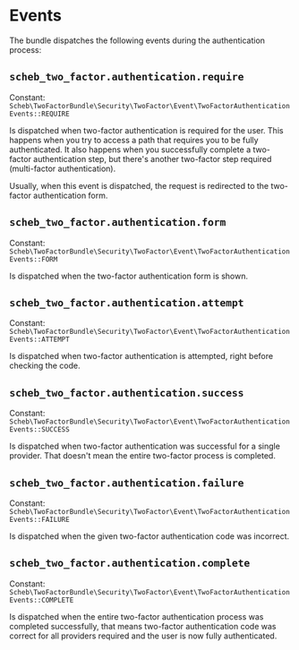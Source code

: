 Events
======

The bundle dispatches the following events during the authentication process:

## `scheb_two_factor.authentication.require`

Constant: `Scheb\TwoFactorBundle\Security\TwoFactor\Event\TwoFactorAuthenticationEvents::REQUIRE`

Is dispatched when two-factor authentication is required for the user. This happens when you try to access a path that
requires you to be fully authenticated. It also happens when you successfully complete a two-factor authentication step,
but there's another two-factor step required (multi-factor authentication).

Usually, when this event is dispatched, the request is redirected to the two-factor authentication form.

## `scheb_two_factor.authentication.form`

Constant: `Scheb\TwoFactorBundle\Security\TwoFactor\Event\TwoFactorAuthenticationEvents::FORM`

Is dispatched when the two-factor authentication form is shown.

## `scheb_two_factor.authentication.attempt`

Constant: `Scheb\TwoFactorBundle\Security\TwoFactor\Event\TwoFactorAuthenticationEvents::ATTEMPT`

Is dispatched when two-factor authentication is attempted, right before checking the code.

## `scheb_two_factor.authentication.success`

Constant: `Scheb\TwoFactorBundle\Security\TwoFactor\Event\TwoFactorAuthenticationEvents::SUCCESS`

Is dispatched when two-factor authentication was successful for a single provider. That doesn't mean the entire
two-factor process is completed.

## `scheb_two_factor.authentication.failure`

Constant: `Scheb\TwoFactorBundle\Security\TwoFactor\Event\TwoFactorAuthenticationEvents::FAILURE`

Is dispatched when the given two-factor authentication code was incorrect.

## `scheb_two_factor.authentication.complete`

Constant: `Scheb\TwoFactorBundle\Security\TwoFactor\Event\TwoFactorAuthenticationEvents::COMPLETE`

Is dispatched when the entire two-factor authentication process was completed successfully, that means two-factor
authentication code was correct for all providers required and the user is now fully authenticated.
